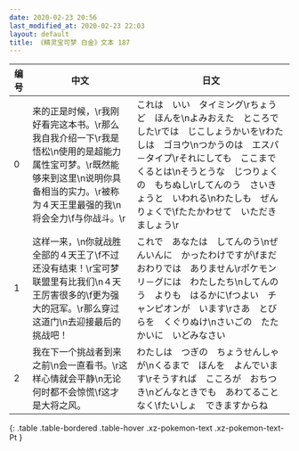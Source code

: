 ```yaml
---
date: 2020-02-23 20:56
last_modified_at: 2020-02-23 22:03
layout: default
title: 《精灵宝可梦 白金》文本 187
---
```

| 编号 | 中文 | 日文 |
| ---- | ---- | ---- |
| 0 | 来的正是时候，\r我刚好看完这本书。\r那么我自我介绍一下\r我是悟松\n使用的是超能力属性宝可梦。\r既然能够来到这里\n说明你具备相当的实力。\r被称为４天王里最强的我\n将会全力\f与你战斗。\r | これは　いい　タイミング\rちょうど　ほんを\nよみおえた　ところでした\rでは　じこしょうかいを\rわたしは　ゴヨウ\nつかうのは　エスパ－タイプ\rそれにしても　ここまで　くるとは\nそうとうな　じつりょくの　もちぬし\rしてんのう　さいきょうと　いわれる\nわたしも　ぜんりょくで\fたたかわせて　いただきましょう\r |
| 1 | 这样一来，\n你就战胜全部的４天王了\f不过还没有结束！\r宝可梦联盟里有比我们\n４天王厉害很多的\f更为强大的冠军。\r那么穿过这道门\n去迎接最后的挑战吧！ | これで　あなたは　してんのう\nぜんいんに　かったわけですが\fまだ　おわりでは　ありません\rポケモンリ－グには　わたしたち\nしてんのう　よりも　はるかに\fつよい　チャンピオンが　います\rさあ　とびらを　くぐりぬけ\nさいごの　たたかいに　いどみなさい |
| 2 | 我在下一个挑战者到来之前\n会一直看书。\r这样心情就会平静\n无论何时都不会惊慌\f这才是大将之风。 | わたしは　つぎの　ちょうせんしゃが\nくるまで　ほんを　よんでいます\rそうすれば　こころが　おちつき\nどんなときでも　あわてることなく\fたいしょ　できますからね |
{: .table .table-bordered .table-hover .xz-pokemon-text .xz-pokemon-text-Pt }